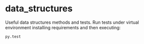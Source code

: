 # data_structures
Useful data structures methods and tests.
Run tests under virtual environment installing requirements and then executing:
```
py.test
```

